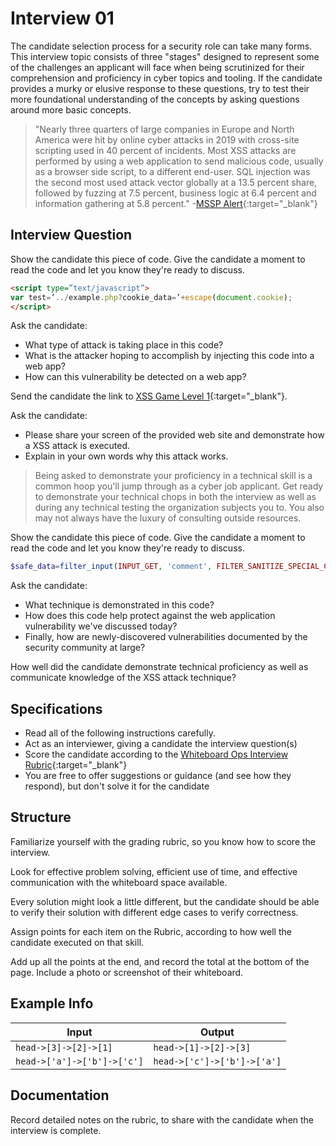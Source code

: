 # Interview 01

The candidate selection process for a security role can take many forms. This interview topic consists of three "stages" designed to represent some of the challenges an applicant will face when being scrutinized for their comprehension and proficiency in cyber topics and tooling. If the candidate provides a murky or elusive response to these questions, try to test their more foundational understanding of the concepts by asking questions around more basic concepts.

> "Nearly three quarters of large companies in Europe and North America were hit by online cyber attacks in 2019 with cross-site scripting used in 40 percent of incidents. Most XSS attacks are performed by using a web application to send malicious code, usually as a browser side script, to a different end-user. SQL injection was the second most used attack vector globally at a 13.5 percent share, followed by fuzzing at 7.5 percent, business logic at 6.4 percent and information gathering at 5.8 percent." -[MSSP Alert](https://www.msspalert.com/cybersecurity-research/study-cross-site-scripting-attacks/){:target="_blank"}

## Interview Question

Show the candidate this piece of code. Give the candidate a moment to read the code and let you know they're ready to discuss.

```html
<script type=”text/javascript”>
var test=’../example.php?cookie_data=’+escape(document.cookie);
</script>
```

Ask the candidate:

- What type of attack is taking place in this code?
- What is the attacker hoping to accomplish by injecting this code into a web app?
- How can this vulnerability be detected on a web app?

Send the candidate the link to [XSS Game Level 1](https://xss-game.appspot.com/level1){:target="_blank"}.

Ask the candidate:

- Please share your screen of the provided web site and demonstrate how a XSS attack is executed.
- Explain in your own words why this attack works.

> Being asked to demonstrate your proficiency in a technical skill is a common hoop you'll jump through as a cyber job applicant. Get ready to demonstrate your technical chops in both the interview as well as during any technical testing the organization subjects you to. You also may not always have the luxury of consulting outside resources.

Show the candidate this piece of code. Give the candidate a moment to read the code and let you know they're ready to discuss.

```php
$safe_data=filter_input(INPUT_GET, 'comment', FILTER_SANITIZE_SPECIAL_CHARS);
```

Ask the candidate:

- What technique is demonstrated in this code?
- How does this code help protect against the web application vulnerability we've discussed today?
- Finally, how are newly-discovered vulnerabilities documented by the security community at large?

How well did the candidate demonstrate technical proficiency as well as communicate knowledge of the XSS attack technique?

## Specifications

- Read all of the following instructions carefully.
- Act as an interviewer, giving a candidate the interview question(s)
- Score the candidate according to the [Whiteboard Ops Interview Rubric](https://docs.google.com/spreadsheets/d/1scthkmARfzAFZrSYAp6LA2coOaoWUWbSzMbtIU4jcHw/edit#gid=1422288328){:target="_blank"}
- You are free to offer suggestions or guidance (and see how they respond),  but don't solve it for the candidate

## Structure

Familiarize yourself with the grading rubric, so you know how to score the interview.

Look for effective problem solving, efficient use of time, and effective communication with the whiteboard space available.

Every solution might look a little different, but the candidate should be able to verify their solution with different edge cases to verify correctness.

Assign points for each item on the Rubric, according to how well the candidate executed on that skill.

Add up all the points at the end, and record the total at the bottom of the page. Include a photo or screenshot of their whiteboard.

## Example Info

| Input | Output |
|-----|----|
| `head->[3]->[2]->[1]` | `head->[1]->[2]->[3]` |
| `head->['a']->['b']->['c']` | `head->['c']->['b']->['a']` |

## Documentation

Record detailed notes on the rubric, to share with the candidate when the interview is complete.

